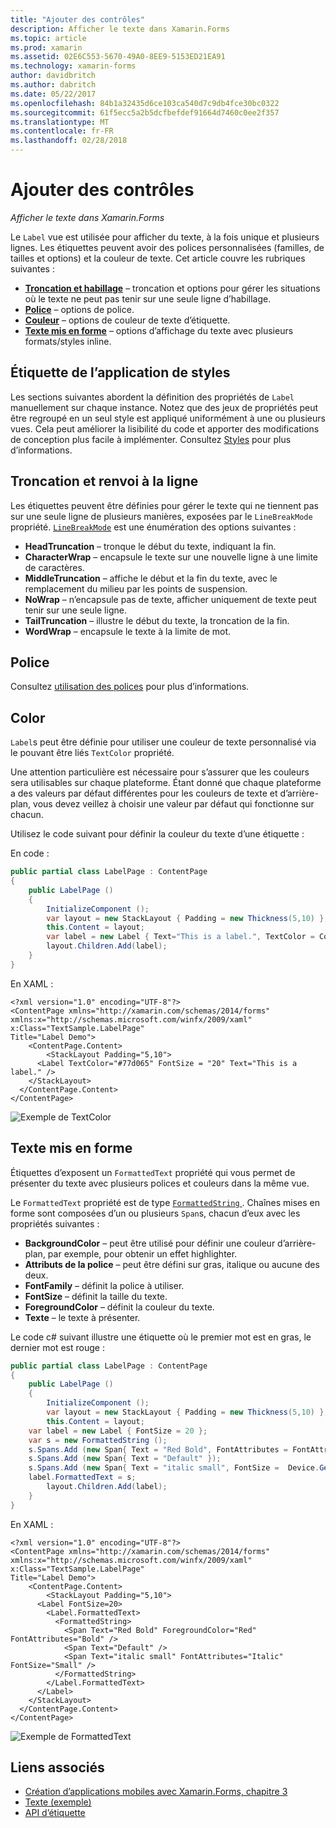 ```yaml
---
title: "Ajouter des contrôles"
description: Afficher le texte dans Xamarin.Forms
ms.topic: article
ms.prod: xamarin
ms.assetid: 02E6C553-5670-49A0-8EE9-5153ED21EA91
ms.technology: xamarin-forms
author: davidbritch
ms.author: dabritch
ms.date: 05/22/2017
ms.openlocfilehash: 84b1a32435d6ce103ca540d7c9db4fce30bc0322
ms.sourcegitcommit: 61f5ecc5a2b5dcfbefdef91664d7460c0ee2f357
ms.translationtype: MT
ms.contentlocale: fr-FR
ms.lasthandoff: 02/28/2018
---
```

# <a name="label"></a>Ajouter des contrôles

_Afficher le texte dans Xamarin.Forms_

Le `Label` vue est utilisée pour afficher du texte, à la fois unique et plusieurs lignes. Les étiquettes peuvent avoir des polices personnalisées (familles, de tailles et options) et la couleur de texte. Cet article couvre les rubriques suivantes :

- **[Troncation et habillage](#Truncation_and_Wrapping)**  &ndash; troncation et options pour gérer les situations où le texte ne peut pas tenir sur une seule ligne d’habillage.
- **[Police](#Font)**  &ndash; options de police.
- **[Couleur](#Color)**  &ndash; options de couleur de texte d’étiquette.
- **[Texte mis en forme](#Formatted_Text)**  &ndash; options d’affichage du texte avec plusieurs formats/styles inline.

## <a name="styling-label"></a>Étiquette de l’application de styles

Les sections suivantes abordent la définition des propriétés de `Label` manuellement sur chaque instance. Notez que des jeux de propriétés peut être regroupé en un seul style est appliqué uniformément à une ou plusieurs vues. Cela peut améliorer la lisibilité du code et apporter des modifications de conception plus facile à implémenter. Consultez [Styles](~/xamarin-forms/user-interface/text/styles.md) pour plus d’informations.

<a name="Truncation_and_Wrapping" />

## <a name="truncation-and-wrapping"></a>Troncation et renvoi à la ligne

Les étiquettes peuvent être définies pour gérer le texte qui ne tiennent pas sur une seule ligne de plusieurs manières, exposées par le `LineBreakMode` propriété. [`LineBreakMode`](https://developer.xamarin.com/api/type/Xamarin.Forms.LineBreakMode/) est une énumération des options suivantes :

- **HeadTruncation** &ndash; tronque le début du texte, indiquant la fin.
- **CharacterWrap** &ndash; encapsule le texte sur une nouvelle ligne à une limite de caractères.
- **MiddleTruncation** &ndash; affiche le début et la fin du texte, avec le remplacement du milieu par les points de suspension.
- **NoWrap** &ndash; n’encapsule pas de texte, afficher uniquement de texte peut tenir sur une seule ligne.
- **TailTruncation** &ndash; illustre le début du texte, la troncation de la fin.
- **WordWrap** &ndash; encapsule le texte à la limite de mot.

## <a name="font"></a>Police

Consultez [utilisation des polices](~/xamarin-forms/user-interface/text/fonts.md) pour plus d’informations.

## <a name="color"></a>Color

`Label`s peut être définie pour utiliser une couleur de texte personnalisé via le pouvant être liés `TextColor` propriété.

Une attention particulière est nécessaire pour s’assurer que les couleurs sera utilisables sur chaque plateforme. Étant donné que chaque plateforme a des valeurs par défaut différentes pour les couleurs de texte et d’arrière-plan, vous devez veillez à choisir une valeur par défaut qui fonctionne sur chacun.

Utilisez le code suivant pour définir la couleur du texte d’une étiquette :

En code :

```csharp
public partial class LabelPage : ContentPage
{
    public LabelPage ()
    {
        InitializeComponent ();
        var layout = new StackLayout { Padding = new Thickness(5,10) };
        this.Content = layout;
        var label = new Label { Text="This is a label.", TextColor = Color.FromHex("#77d065"), FontSize = 20 };
        layout.Children.Add(label);
    }
}
```

En XAML :

```xaml
<?xml version="1.0" encoding="UTF-8"?>
<ContentPage xmlns="http://xamarin.com/schemas/2014/forms"
xmlns:x="http://schemas.microsoft.com/winfx/2009/xaml"
x:Class="TextSample.LabelPage"
Title="Label Demo">
    <ContentPage.Content>
        <StackLayout Padding="5,10">
      <Label TextColor="#77d065" FontSize = "20" Text="This is a label." />
    </StackLayout>
  </ContentPage.Content>
</ContentPage>
```

![](label-images/textcolor.png "Exemple de TextColor")

<a name="Formatted_Text" />

## <a name="formatted-text"></a>Texte mis en forme

Étiquettes d’exposent un `FormattedText` propriété qui vous permet de présenter du texte avec plusieurs polices et couleurs dans la même vue.

Le `FormattedText` propriété est de type [ `FormattedString` ](https://developer.xamarin.com/api/type/Xamarin.Forms.FormattedString/). Chaînes mises en forme sont composées d’un ou plusieurs `Span`s, chacun d’eux avec les propriétés suivantes :

- **BackgroundColor** &ndash; peut être utilisé pour définir une couleur d’arrière-plan, par exemple, pour obtenir un effet highlighter.
- **Attributs de la police** &ndash; peut être défini sur gras, italique ou aucune des deux.
- **FontFamily** &ndash; définit la police à utiliser.
- **FontSize** &ndash; définit la taille du texte.
- **ForegroundColor** &ndash; définit la couleur du texte.
- **Texte** &ndash; le texte à présenter.

Le code c# suivant illustre une étiquette où le premier mot est en gras, le dernier mot est rouge :

```csharp
public partial class LabelPage : ContentPage
{
    public LabelPage ()
    {
        InitializeComponent ();
        var layout = new StackLayout { Padding = new Thickness(5,10) };
        this.Content = layout;
    var label = new Label { FontSize = 20 };
    var s = new FormattedString ();
    s.Spans.Add (new Span{ Text = "Red Bold", FontAttributes = FontAttributes.Bold });
    s.Spans.Add (new Span{ Text = "Default" });
    s.Spans.Add (new Span{ Text = "italic small", FontSize =  Device.GetNamedSize(NamedSize.Small, typeof(Label)), FontAttributes = FontAttributes.Italic});
    label.FormattedText = s;
        layout.Children.Add(label);
    }
}
```

En XAML :

```xaml
<?xml version="1.0" encoding="UTF-8"?>
<ContentPage xmlns="http://xamarin.com/schemas/2014/forms"
xmlns:x="http://schemas.microsoft.com/winfx/2009/xaml"
x:Class="TextSample.LabelPage"
Title="Label Demo">
    <ContentPage.Content>
        <StackLayout Padding="5,10">
      <Label FontSize=20>
        <Label.FormattedText>
          <FormattedString>
            <Span Text="Red Bold" ForegroundColor="Red" FontAttributes="Bold" />
            <Span Text="Default" />
            <Span Text="italic small" FontAttributes="Italic" FontSize="Small" />
          </FormattedString>
        </Label.FormattedText>
      </Label>
    </StackLayout>
  </ContentPage.Content>
</ContentPage>
```

![](label-images/formattedtext.png "Exemple de FormattedText")


## <a name="related-links"></a>Liens associés

- [Création d’applications mobiles avec Xamarin.Forms, chapitre 3](https://developer.xamarin.com/r/xamarin-forms/book/chapter03.pdf)
- [Texte (exemple)](https://developer.xamarin.com/samples/xamarin-forms/UserInterface/Text)
- [API d’étiquette](https://developer.xamarin.com/api/type/Xamarin.Forms.Label/)
